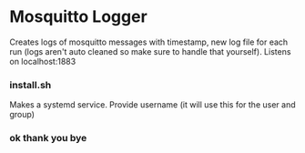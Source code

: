 # Mosquitto Logger

Creates logs of mosquitto messages with timestamp, new log file for each run (logs aren't auto cleaned so make sure to handle that yourself).
Listens on localhost:1883

### install.sh
Makes a systemd service. Provide username (it will use this for the user and group)

### ok thank you bye